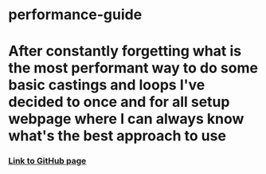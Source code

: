 # performance-guide

# After constantly forgetting what is the most performant way to do some basic castings and loops I've decided to once and for all setup webpage where I can always know what's the best approach to use

### [Link to GitHub page](https://ivanboban.github.io/performance-guide/)
